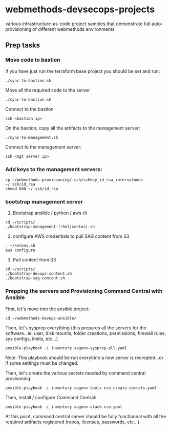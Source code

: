 # webmethods-devsecops-projects
various infrastructure-as-code project samples that demonstrate full auto-provisioning of different webmethods environments

## Prep tasks

### Move code to bastion

If you have just run the terraform base project you should be set and run:

```
./sync-to-bastion.sh
```

Move all the required code to the server
```
./sync-to-bastion.sh
```

Connect to the bastion
```
ssh <bastion ip>
```

On the bastion, copy all the artifacts to the management server:
```
./sync-to-management.sh
```

Connect to the management server:
```
ssh <mgt server ip>
```

### Add keys to the management servers:

```
cp ~/webmethods-provisioning/.ssh/sshkey_id_rsa_internalnode ~/.ssh/id_rsa
chmod 600 ~/.ssh/id_rsa
```

### bootstrap management server

1) Bootstrap ansible / python / aws cli

```
cd ~/scripts/
./bootstrap-management-(rhel|centos).sh
```

2) configure AWS credentials to pull SAG content from S3

```
. ~/setenv.sh
aws configure
```

3) Pull content from S3

```
cd ~/scripts/
./bootstrap-devops-content.sh
./bootstrap-sag-content.sh
```

### Prepping the servers and Provisioning Command Central with Ansible

First, let's move into the ansible project:
```
cd ~/webmethods-devops-ansible/
```

Then, let's sysprep everything (this prepares all the servers for the software...ie. user, disk mounts, folder creations, permissions, firewall rules, sys configs, limits, etc...)

```
ansible-playbook -i inventory sagenv-sysprep-all.yaml
```

Note: This playbook should be run everytime a new server is recreated...or if some settings must be changed. 

Then, let's create the various secrets needed by command central provisoning:
```
ansible-playbook -i inventory sagenv-tools-cce-create-secrets.yaml
```

Then, install / configure Command Central:
```
ansible-playbook -i inventory sagenv-stack-cce.yaml
```

At this point, command central server should be fully functionnal with all the required artifacts registered (repos, licenses, passwords, etc...)